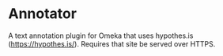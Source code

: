 # Annotator
A text annotation plugin for Omeka that uses hypothes.is (https://hypothes.is/). Requires that site be served over HTTPS.
